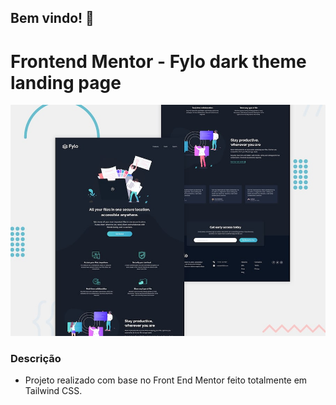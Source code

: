 ## Bem vindo! 👋

# Frontend Mentor - Fylo dark theme landing page

![Design preview for the Fylo dark theme landing page challenge](./design/desktop-preview.jpg)

### Descrição
- Projeto realizado com base no Front End Mentor feito totalmente em Tailwind CSS.

